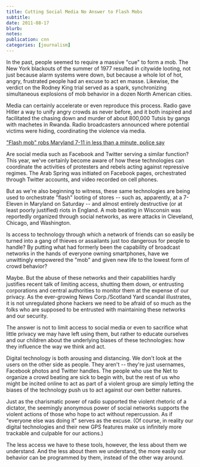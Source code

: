 ```yaml
---
title: Cutting Social Media No Answer to Flash Mobs
subtitle: 
date: 2011-08-17
blurb: 
notes: 
publication: cnn
categories: [journalism]
---
```


In the past, people seemed to require a massive "cue" to form a mob. The New York blackouts of the summer of 1977 resulted in citywide looting, not just because alarm systems were down, but because a whole lot of hot, angry, frustrated people had an excuse to act en masse. Likewise, the verdict on the Rodney King trial served as a spark, synchronizing simultaneous explosions of mob behavior in a dozen North American cities.

Media can certainly accelerate or even reproduce this process. Radio gave Hitler a way to unify angry crowds as never before, and it both inspired and facilitated the chasing down and murder of about 800,000 Tutsis by gangs with machetes in Rwanda. Radio broadcasters announced where potential victims were hiding, coordinating the violence via media.

["Flash mob" robs Maryland 7-11 in less than a minute, police say](http://www.cnn.com/2011/CRIME/08/16/maryland.flash.mob/index.html?hpt=us_c2)

Are social media such as Facebook and Twitter serving a similar function? This year, we've certainly become aware of how these technologies can coordinate the activities of protesters and rebels acting against repressive regimes. The Arab Spring was initiated on Facebook pages, orchestrated through Twitter accounts, and video recorded on cell phones.

But as we're also beginning to witness, these same technologies are being used to orchestrate "flash" looting of stores -- such as, apparently, at a 7-Eleven in Maryland on Saturday -- and almost entirely destructive (or at least poorly justified) riots in England. A mob beating in Wisconsin was reportedly organized through social networks, as were attacks in Cleveland, Chicago, and Washington.

Is access to technology through which a network of friends can so easily be turned into a gang of thieves or assailants just too dangerous for people to handle? By putting what had formerly been the capability of broadcast networks in the hands of everyone owning smartphones, have we unwittingly empowered the "mob" and given new life to the lowest form of crowd behavior?

Maybe. But the abuse of these networks and their capabilities hardly justifies recent talk of limiting access, shutting them down, or entrusting corporations and central authorities to monitor them at the expense of our privacy. As the ever-growing News Corp./Scotland Yard scandal illustrates, it is not unregulated phone hackers we need to be afraid of so much as the folks who are supposed to be entrusted with maintaining these networks and our security.

The answer is not to limit access to social media or even to sacrifice what little privacy we may have left using them, but rather to educate ourselves and our children about the underlying biases of these technologies: how they influence the way we think and act.

Digital technology is both arousing and distancing. We don't look at the users on the other side as people. They aren't -- they're just usernames, Facebook photos and Twitter handles. The people who use the Net to organize a crowd beating are sick to begin with, but the rest of us who might be incited online to act as part of a violent group are simply letting the biases of the technology push us to act against our own better natures.

Just as the charismatic power of radio supported the violent rhetoric of a dictator, the seemingly anonymous power of social networks supports the violent actions of those who hope to act without repercussion. As if "everyone else was doing it" serves as the excuse. (Of course, in reality our digital technologies and their new GPS features make us infinitely more trackable and culpable for our actions.)

The less access we have to these tools, however, the less about them we understand. And the less about them we understand, the more easily our behavior can be programmed by them, instead of the other way around.
